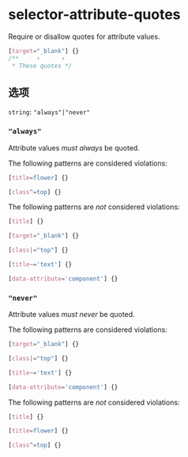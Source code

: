 # selector-attribute-quotes

Require or disallow quotes for attribute values.

```css
[target="_blank"] {}
/**     ↑      ↑
 * These quotes */
```

## 选项

`string`: `"always"|"never"`

### `"always"`

Attribute values *must always* be quoted.

The following patterns are considered violations:

```css
[title=flower] {}
```

```css
[class^=top] {}
```

The following patterns are *not* considered violations:

```css
[title] {}
```

```css
[target="_blank"] {}
```

```css
[class|="top"] {}
```

```css
[title~='text'] {}
```

```css
[data-attribute='component'] {}
```

### `"never"`

Attribute values *must never* be quoted.

The following patterns are considered violations:

```css
[target="_blank"] {}
```

```css
[class|="top"] {}
```

```css
[title~='text'] {}
```

```css
[data-attribute='component'] {}
```

The following patterns are *not* considered violations:

```css
[title] {}
```

```css
[title=flower] {}
```

```css
[class^=top] {}
```

